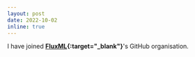 ```yaml
---
layout: post
date: 2022-10-02
inline: true
---
```


I have joined **[FluxML](https://github.com/FluxML){:target="_blank"}**'s GitHub organisation.
